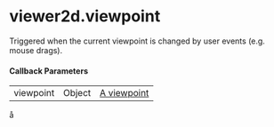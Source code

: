 # viewer2d.viewpoint

Triggered when the current viewpoint is changed by user events (e.g. mouse drags).

#### Callback Parameters

<table class="table">
  <tr>
    <td>viewpoint</td>
    <td>Object</td>
    <td><a href="#viewpoint">A viewpoint</a></td>
  </tr>
</table>
å
